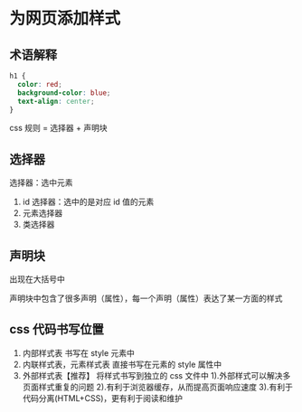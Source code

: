 # 为网页添加样式

## 术语解释

```css
h1 {
  color: red;
  background-color: blue;
  text-align: center;
}
```

css 规则 = 选择器 + 声明块

## 选择器

选择器：选中元素

1. id 选择器：选中的是对应 id 值的元素
2. 元素选择器
3. 类选择器

## 声明块

出现在大括号中

声明块中包含了很多声明（属性），每一个声明（属性）表达了某一方面的样式

## css 代码书写位置

1. 内部样式表
   书写在 style 元素中
2. 内联样式表，元素样式表
   直接书写在元素的 style 属性中
3. 外部样式表【推荐】
   将样式书写到独立的 css 文件中
   1).外部样式可以解决多页面样式重复的问题
   2).有利于浏览器缓存，从而提高页面响应速度
   3).有利于代码分离(HTML+CSS)，更有利于阅读和维护
